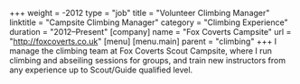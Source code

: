 +++
weight = -2012
type = "job"
title = "Volunteer Climbing Manager"
linktitle = "Campsite Climbing Manager"
category = "Climbing Experience"
duration = "2012–Present"
[company]
  name = "Fox Coverts Campsite"
  url = "http://foxcoverts.co.uk"
[menu]
  [menu.main]
    parent = "climbing"
+++
I manage the climbing team at Fox Coverts Scout Campsite, where I run climbing and abseiling sessions for groups, and train new instructors from any experience up to Scout/Guide qualified level.
